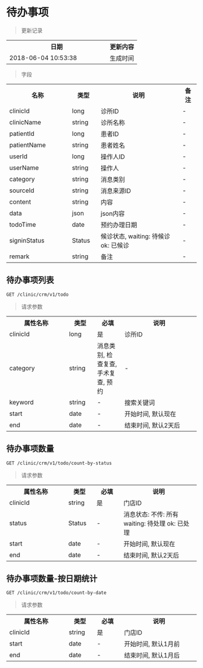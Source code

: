 # 待办事项

> 更新记录

<table>
    <tr>
        <th style="width:250px;">日期</th>
        <th>更新内容</th>
    </tr>
    <tr>
        <td>2018-06-04 10:53:38</td>
        <td>生成时间</td>
    </tr>
</table>

> 字段

<table>
    <tr>
        <th style="width:150px;">名称</th>
        <th style="width:60px;">类型</th>
        <th style="width:200px;">说明</th>
        <th>备注</th>
    </tr>
    <tr>
        <td>clinicId</td>
        <td>long</td>
        <td>诊所ID</td>
        <td>-</td>
    </tr>
    <tr>
        <td>clinicName</td>
        <td>string</td>
        <td>诊所名称</td>
        <td>-</td>
    </tr>
    <tr>
        <td>patientId</td>
        <td>long</td>
        <td>患者ID</td>
        <td>-</td>
    </tr>
    <tr>
        <td>patientName</td>
        <td>string</td>
        <td>患者姓名</td>
        <td>-</td>
    </tr>
    <tr>
        <td>userId</td>
        <td>long</td>
        <td>操作人ID</td>
        <td>-</td>
    </tr>
    <tr>
        <td>userName</td>
        <td>string</td>
        <td>操作人</td>
        <td>-</td>
    </tr>
    <tr>
        <td>category</td>
        <td>string</td>
        <td>消息类别</td>
        <td>-</td>
    </tr>
    <tr>
        <td>sourceId</td>
        <td>string</td>
        <td>消息来源ID</td>
        <td>-</td>
    </tr>
    <tr>
        <td>content</td>
        <td>string</td>
        <td>内容</td>
        <td>-</td>
    </tr>
    <tr>
        <td>data</td>
        <td>json</td>
        <td>json内容</td>
        <td>-</td>
    </tr>
    <tr>
        <td>todoTime</td>
        <td>date</td>
        <td>预约办理日期</td>
        <td>-</td>
    </tr>
    <tr>
        <td>signinStatus</td>
        <td>Status</td>
        <td>候诊状态, waiting: 待候诊 ok: 已候诊</td>
        <td>-</td>
    </tr>
    <tr>
        <td>remark</td>
        <td>string</td>
        <td>备注</td>
        <td>-</td>
    </tr>
</table>

## 待办事项列表

```
GET /clinic/crm/v1/todo
```
> 请求参数

<table>
    <tr>
        <th style="width:150px;">属性名称</th>
        <th style="width:60px;">类型</th>
        <th style="width:60px;">必填</th>
        <th style="width:200px;">说明</th>
    </tr>
    <tr>
        <td>clinicId</td>
        <td>long</td>
        <td>是</td>
        <td>诊所ID</td>
    </tr>
    <tr>
        <td>category</td>
        <td>string</td>
        <td>消息类别, 检查复查, 手术复查, 预约</td>
        <td>-</td>
    </tr>
    <tr>
        <td>keyword</td>
        <td>string</td>
        <td>-</td>
        <td>搜索关键词</td>
    </tr>
    <tr>
        <td>start</td>
        <td>date</td>
        <td>-</td>
        <td>开始时间, 默认现在</td>
    </tr>
    <tr>
        <td>end</td>
        <td>date</td>
        <td>-</td>
        <td>结束时间, 默认2天后</td>
    </tr>
</table>

## 待办事项数量

```
GET /clinic/crm/v1/todo/count-by-status
```
> 请求参数

<table>
    <tr>
        <th style="width:150px;">属性名称</th>
        <th style="width:60px;">类型</th>
        <th style="width:60px;">必填</th>
        <th style="width:200px;">说明</th>
    </tr>
    <tr>
        <td>clinicId</td>
        <td>string</td>
        <td>是</td>
        <td>门店ID</td>
    </tr>
    <tr>
        <td>status</td>
        <td>Status</td>
        <td>-</td>
        <td>消息状态: 不传: 所有 waiting: 待处理 ok: 已处理</td>
    </tr>
    <tr>
        <td>start</td>
        <td>date</td>
        <td>-</td>
        <td>开始时间, 默认现在</td>
    </tr>
    <tr>
        <td>end</td>
        <td>date</td>
        <td>-</td>
        <td>结束时间, 默认2天后</td>
    </tr>
</table>

## 待办事项数量-按日期统计

```
GET /clinic/crm/v1/todo/count-by-date
```

> 请求参数

<table>
    <tr>
        <th style="width:150px;">属性名称</th>
        <th style="width:60px;">类型</th>
        <th style="width:60px;">必填</th>
        <th style="width:200px;">说明</th>
    </tr>
    <tr>
        <td>clinicId</td>
        <td>string</td>
        <td>是</td>
        <td>门店ID</td>
    </tr>
    <tr>
        <td>start</td>
        <td>date</td>
        <td>-</td>
        <td>开始时间, 默认1月前</td>
    </tr>
    <tr>
        <td>end</td>
        <td>date</td>
        <td>-</td>
        <td>结束时间, 默认1月后</td>
    </tr>
</table>